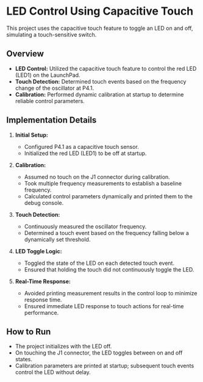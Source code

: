 # LED Control Using Capacitive Touch

This project uses the capacitive touch feature to toggle an LED on and off, simulating a touch-sensitive switch.

## Overview

- **LED Control:** Utilized the capacitive touch feature to control the red LED (LED1) on the LaunchPad.
- **Touch Detection:** Determined touch events based on the frequency change of the oscillator at P4.1.
- **Calibration:** Performed dynamic calibration at startup to determine reliable control parameters.

## Implementation Details

1. **Initial Setup:**
   - Configured P4.1 as a capacitive touch sensor.
   - Initialized the red LED (LED1) to be off at startup.

2. **Calibration:**
   - Assumed no touch on the J1 connector during calibration.
   - Took multiple frequency measurements to establish a baseline frequency.
   - Calculated control parameters dynamically and printed them to the debug console.

3. **Touch Detection:**
   - Continuously measured the oscillator frequency.
   - Determined a touch event based on the frequency falling below a dynamically set threshold.

4. **LED Toggle Logic:**
   - Toggled the state of the LED on each detected touch event.
   - Ensured that holding the touch did not continuously toggle the LED.

5. **Real-Time Response:**
   - Avoided printing measurement results in the control loop to minimize response time.
   - Ensured immediate LED response to touch actions for real-time performance.

## How to Run

- The project initializes with the LED off.
- On touching the J1 connector, the LED toggles between on and off states.
- Calibration parameters are printed at startup; subsequent touch events control the LED without delay.
